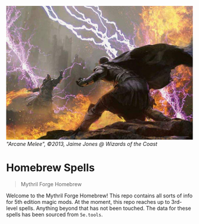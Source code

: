 ![Arcane Melee](images/arcane-duel.jpg)
*"Arcane Melee", &copy;2013, Jaime Jones &commat; Wizards of the Coast*


# Homebrew Spells
> Mythril Forge Homebrew

Welcome to the Mythril Forge Homebrew!
This repo contains all sorts of info for 5th edition magic mods.
At the moment, this repo reaches up to 3rd-level spells.
Anything beyond that has not been touched.
The data for these spells has been sourced from `5e.tools`.
